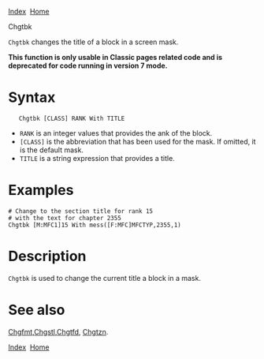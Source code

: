 [Index](index.html)  [Home](getting-started_home.html)

Chgtbk

`Chgtbk` changes the title of a block in a screen mask.

**This function is only usable in Classic pages related code and is deprecated for code running in version 7 mode.**

# Syntax

```
   Chgtbk [CLASS] RANK With TITLE
```

* `RANK` is an integer values that provides the ank of the block.
* `[CLASS]` is the abbreviation that has been used for the mask. If omitted, it is the default mask.
* `TITLE` is a string expression that provides a title.

# Examples

```
# Change to the section title for rank 15
# with the text for chapter 2355
Chgtbk [M:MFC1]15 With mess([F:MFC]MFCTYP,2355,1)
```

# Description

`Chgtbk` is used to change the current title a block in a mask.

# See also

[Chgfmt](4gl_Chgfmt.html),[Chgstl](4gl_Chgstl.html),[Chgtfd](4gl_Chgtfd.html), [Chgtzn](4gl_Chgtzn.html).

  

[Index](index.html)  [Home](getting-started_home.html)